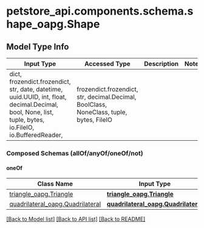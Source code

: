 # petstore_api.components.schema.shape_oapg.Shape

## Model Type Info
Input Type | Accessed Type | Description | Notes
------------ | ------------- | ------------- | -------------
dict, frozendict.frozendict, str, date, datetime, uuid.UUID, int, float, decimal.Decimal, bool, None, list, tuple, bytes, io.FileIO, io.BufferedReader,  | frozendict.frozendict, str, decimal.Decimal, BoolClass, NoneClass, tuple, bytes, FileIO |  | 

### Composed Schemas (allOf/anyOf/oneOf/not)
#### oneOf
Class Name | Input Type | Accessed Type | Description | Notes
------------- | ------------- | ------------- | ------------- | -------------
[triangle_oapg.Triangle](triangle_oapg.Triangle.md) | [**triangle_oapg.Triangle**](triangle_oapg.Triangle.md) | [**triangle_oapg.Triangle**](triangle_oapg.Triangle.md) |  | 
[quadrilateral_oapg.Quadrilateral](quadrilateral_oapg.Quadrilateral.md) | [**quadrilateral_oapg.Quadrilateral**](quadrilateral_oapg.Quadrilateral.md) | [**quadrilateral_oapg.Quadrilateral**](quadrilateral_oapg.Quadrilateral.md) |  | 

[[Back to Model list]](../../../README.md#documentation-for-models) [[Back to API list]](../../../README.md#documentation-for-api-endpoints) [[Back to README]](../../../README.md)

